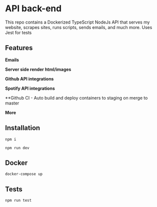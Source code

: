 # API back-end

This repo contains a Dockerized TypeScript NodeJs API that serves my website, scrapes sites, runs scripts, sends emails, and much more. Uses Jest for tests

## Features

**Emails**

**Server side render html/images**

**Github API integrations**

**Spotify API integrations**

\*\*Github CI - Auto build and deploy containers to staging on merge to master

**More**

## Installation

`npm i`

`npm run dev`

## Docker

`docker-compose up`

## Tests

`npm run test`
